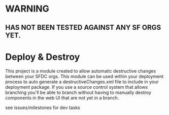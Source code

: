 # WARNING #

## HAS NOT BEEN TESTED AGAINST ANY SF ORGS YET. ##

# Deploy & Destroy #
	
This project is a module created to allow automatic destructive changes between your SFDC orgs. This module can be used within your deployment process to auto generate a destructiveChanges.xml file to include in your deployment package. If you use a source control system that allows branching you'll be able to branch without having to manually destroy components in the web UI that are not yet in a branch.  

see issues/milestones for dev tasks